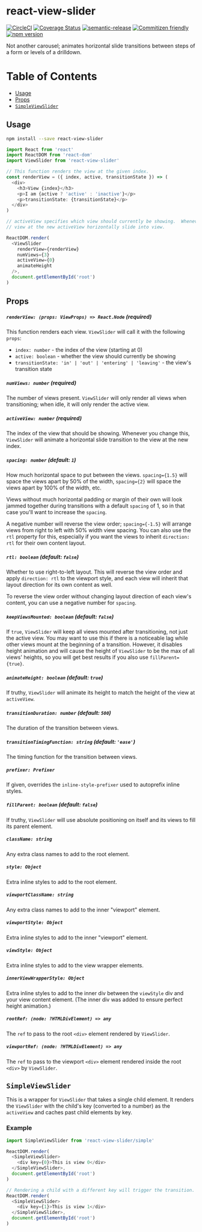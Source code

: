 # react-view-slider

[![CircleCI](https://circleci.com/gh/jcoreio/react-view-slider.svg?style=svg)](https://circleci.com/gh/jcoreio/react-view-slider)
[![Coverage Status](https://codecov.io/gh/jcoreio/react-view-slider)](https://codecov.io/gh/jcoreio/react-view-slider)
[![semantic-release](https://img.shields.io/badge/%20%20%F0%9F%93%A6%F0%9F%9A%80-semantic--release-e10079.svg)](https://github.com/semantic-release/semantic-release)
[![Commitizen friendly](https://img.shields.io/badge/commitizen-friendly-brightgreen.svg)](http://commitizen.github.io/cz-cli/)
[![npm version](https://badge.fury.io/js/react-view-slider.svg)](https://badge.fury.io/js/react-view-slider)

Not another carousel; animates horizontal slide transitions between steps of
a form or levels of a drilldown.

# Table of Contents

- [Usage](#usage)
- [Props](#props)
- [`SimpleViewSlider`](#simpleviewslider)

## Usage

```sh
npm install --save react-view-slider
```

```js
import React from 'react'
import ReactDOM from 'react-dom'
import ViewSlider from 'react-view-slider'

// This function renders the view at the given index.
const renderView = ({ index, active, transitionState }) => (
  <div>
    <h3>View {index}</h3>
    <p>I am {active ? 'active' : 'inactive'}</p>
    <p>transitionState: {transitionState}</p>
  </div>
)

// activeView specifies which view should currently be showing.  Whenever you change it, ViewSlider will make the
// view at the new activeView horizontally slide into view.

ReactDOM.render(
  <ViewSlider
    renderView={renderView}
    numViews={3}
    activeView={0}
    animateHeight
  />,
  document.getElementById('root')
)
```

## Props

##### `renderView: (props: ViewProps) => React.Node` **(required)**

This function renders each view. `ViewSlider` will call it with the following `props`:

- `index: number` - the index of the view (starting at 0)
- `active: boolean` - whether the view should currently be showing
- `transitionState: 'in' | 'out' | 'entering' | 'leaving'` - the view's transition state

##### `numViews: number` **(required)**

The number of views present. `ViewSlider` will only render all views when transitioning; when idle, it will
only render the active view.

##### `activeView: number` **(required)**

The index of the view that should be showing. Whenever you change this, `ViewSlider` will animate a horizontal slide
transition to the view at the new index.

##### `spacing: number` (default: `1`)

How much horizontal space to put between the views. `spacing={1.5}` will space
the views apart by 50% of the width, `spacing={2}` will space the views apart
by 100% of the width, etc.

Views without much horizontal padding or margin of their own will look jammed
together during transitions with a default `spacing` of 1, so in that case
you'll want to increase the `spacing`.

A negative number will reverse the view order;
`spacing={-1.5}` will arrange views from right to left with 50% width view
spacing. You can also use the `rtl` property for this, especially if you want
the views to inherit `direction: rtl` for their own content layout.

##### `rtl: boolean` (default: `false`)

Whether to use right-to-left layout. This will reverse the view order and apply
`direction: rtl` to the viewport style, and each view will inherit that layout
direction for its own content as well.

To reverse the view order without
changing layout direction of each view's content, you can use a negative number
for `spacing`.

##### `keepViewsMounted: boolean` (default: `false`)

If `true`, `ViewSlider` will keep all views mounted after transitioning, not just the active view.
You may want to use this if there is a noticeable lag while other views mount at the beginning of a transition.
However, it disables height animation and will cause the height of `ViewSlider` to be the max of all views' heights,
so you will get best results if you also use `fillParent={true}`.

##### `animateHeight: boolean` (default: `true`)

If truthy, `ViewSlider` will animate its height to match the height of the view at `activeView`.

##### `transitionDuration: number` (default: `500`)

The duration of the transition between views.

##### `transitionTimingFunction: string` (default: `'ease'`)

The timing function for the transition between views.

##### `prefixer: Prefixer`

If given, overrides the `inline-style-prefixer` used to autoprefix inline styles.

##### `fillParent: boolean` (default: `false`)

If truthy, `ViewSlider` will use absolute positioning on itself and its views to fill its parent element.

##### `className: string`

Any extra class names to add to the root element.

##### `style: Object`

Extra inline styles to add to the root element.

##### `viewportClassName: string`

Any extra class names to add to the inner "viewport" element.

##### `viewportStyle: Object`

Extra inline styles to add to the inner "viewport" element.

##### `viewStyle: Object`

Extra inline styles to add to the view wrapper elements.

##### `innerViewWrapperStyle: Object`

Extra inline styles to add to the inner div between the `viewStyle` div and your
view content element. (The inner div was added to ensure perfect height
animation.)

##### `rootRef: (node: ?HTMLDivElement) => any`

The `ref` to pass to the root `<div>` element rendered by `ViewSlider`.

##### `viewportRef: (node: ?HTMLDivElement) => any`

The `ref` to pass to the viewport `<div>` element rendered inside the root `<div>` by `ViewSlider`.

## `SimpleViewSlider`

This is a wrapper for `ViewSlider` that takes a single child element. It renders the `ViewSlider` with the child's key
(converted to a number) as the `activeView` and caches past child elements by key.

### Example

```js
import SimpleViewSlider from 'react-view-slider/simple'

ReactDOM.render(
  <SimpleViewSlider>
    <div key={0}>This is view 0</div>
  </SimpleViewSlider>,
  document.getElementById('root')
)

// Rendering a child with a different key will trigger the transition.
ReactDOM.render(
  <SimpleViewSlider>
    <div key={1}>This is view 1</div>
  </SimpleViewSlider>,
  document.getElementById('root')
)
```

